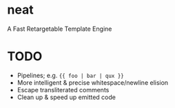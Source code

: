 neat
====

A Fast Retargetable Template Engine

TODO
====

 - Pipelines; e.g. `{{ foo | bar | qux }}`
 - More intelligent & precise whitespace/newline elision
 - Escape transliterated comments
 - Clean up & speed up emitted code
